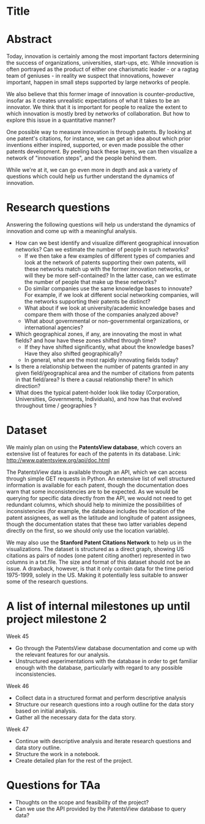 # Title

# Abstract
Today, innovation is certainly among the most important factors determining the success of organizations, universities, start-ups, etc. While innovation is often portrayed as the product of either one charismatic leader - or a ragtag team of geniuses - in reality we suspect that innovations, however important, happen in small steps supported by large networks of people.

We also believe that this former image of innovation is counter-productive, insofar as it creates unrealistic expectations of what it takes to be an innovator. We think that it is important for people to realize the extent to which innovation is mostly bred by networks of collaboration. But how to explore this issue in a quantitative manner?

One possible way to measure innovation is through patents. By looking at one patent's citations, for instance, we can get an idea about which prior inventions either inspired, supported, or even made possible the other patents development. By peeling back these layers, we can then visualize a network of "innovation steps", and the people behind them.

While we're at it, we can go even more in depth and ask a variety of questions which could help us further understand the dynamics of innovation.


# Research questions
Answering the following questions will help us understand the dynamics of innovation and come up with a meaningful analysis.
- How can we best identify and visualize different geographical innovation networks? Can we estimate the number of people in such networks?
  - If we then take a few examples of different types of companies and look at the network of patents supporting their own patents, will these networks match up with the former innovation networks, or will they be more self-contained? In the latter case, can we estimate the number of people that make up these networks?
  - Do similar companies use the same knowledge bases to innovate? For example, if we look at different social networking companies, will the networks supporting their patents be distinct?
  - What about if we look at university/academic knowledge bases and compare them with those of the companies analyzed above?
  - What about governmental or non-governmental organizations, or international agencies?
- Which geographical zones, if any, are innovating the most in what fields? and how have these zones shifted through time?
  - If they have shifted significantly, what about the knowledge bases? Have they also shifted geographically?
  - In general, what are the most rapidly innovating fields today?
- Is there a relationship between the number of patents granted in any given field/geographical area and the number of citations from patents in that field/area? Is there a causal relationship there? In which direction?
- What does the typical patent-holder look like today (Corporation, Universities, Governments, Individuals), and how has that evolved throughout time / geographies ?


# Dataset
We mainly plan on using the **PatentsView database**, which covers an extensive list of features for each of the patents in its database.
Link: http://www.patentsview.org/api/doc.html

The PatentsView data  is available through an API, which we can access through simple GET requests in Python. An extensive list of well structured information is available for each patent, though the documentation does warn that some inconsistencies are to be expected. As we would be querying for specific data directly from the API, we would not need to get redundant columns, which should help to minimize the possibilities of inconsistencies (for example, the database includes the location of the patent assignees, as well as the latitude and longitude of patent assignees, though the documentation states that these two latter variables depend directly on the first, so we should only use the location variable).

We may also use the **Stanford Patent Citations Network** to help us in the visualizations. The dataset is structured as a direct graph, showing US citations as pairs of nodes (one patent citing another) represented in two columns in a txt.file. The size and format of this dataset should not be an issue. A drawback, however, is that it only contain data for the time period 1975-1999, solely in the US. Making it potentially less suitable to answer some of the research questions.


# A list of internal milestones up until project milestone 2
Week 45
- Go through the PatentsView database documentation and come up with the relevant features for our analysis.
- Unstructured experimentations with the database in order to get familiar enough with the database, particularly with regard to any possible inconsistencies.

Week 46
- Collect data in a structured format and perform descriptive analysis
- Structure our research questions into a rough outline for the data story based on initial analysis.
- Gather all the necessary data for the data story.

Week 47
- Continue with descriptive analysis and iterate research questions and data story outline.
- Structure the work in a notebook.
- Create detailed plan for the rest of the project.

# Questions for TAa
- Thoughts on the scope and feasibility of the project? 
- Can we use the API provided by the PatentsView database to query data? 
